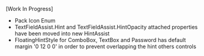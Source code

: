 [Work In Progress]

* Pack Icon Enum
* TextFieldAssist.Hint and TextFieldAssist.HintOpacity attached properties have been moved into new HintAssist
* FloatingHintStyle for ComboBox, TextBox and Password has default margin '0 12 0 0' in order to prevent overlapping the hint others controls